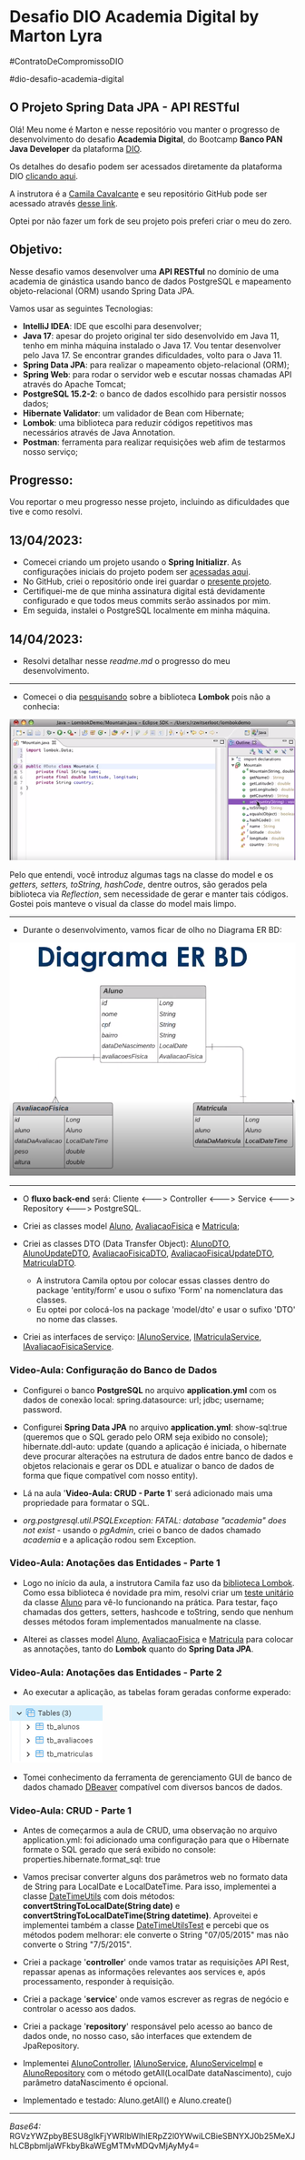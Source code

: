 # Desafio DIO Academia Digital by Marton Lyra
#ContratoDeCompromissoDIO

#dio-desafio-academia-digital

## O Projeto Spring Data JPA - API RESTful

Olá! Meu nome é Marton e nesse repositório vou manter o progresso de desenvolvimento do desafio **Academia Digital**, do Bootcamp **Banco PAN Java Developer** da plataforma [DIO](https://www.dio.me/).

Os detalhes do desafio podem ser acessados diretamente da plataforma DIO [clicando aqui](https://web.dio.me/project/conhecendo-spring-data-jpa-na-pratica-com-java/learning/abd511f0-a5be-4f02-a204-03eb2614a12a).

A instrutora é a [Camila Cavalcante](https://www.linkedin.com/in/cami-la/) e seu repositório GitHub pode ser acessado através [desse link](https://github.com/cami-la/academia-digital). 

Optei por não fazer um fork de seu projeto pois preferi criar o meu do zero.

## Objetivo:

Nesse desafio vamos desenvolver uma **API RESTful** no domínio de uma academia de ginástica usando banco de dados PostgreSQL e mapeamento objeto-relacional (ORM) usando Spring Data JPA.

Vamos usar as seguintes Tecnologias:

- **IntelliJ IDEA**: IDE que escolhi para desenvolver;
- **Java 17**: apesar do projeto original ter sido desenvolvido em Java 11, tenho em minha máquina instalado o Java 17. Vou tentar desenvolver pelo Java 17. Se encontrar grandes dificuldades, volto para o Java 11.
- **Spring Data JPA**: para realizar o mapeamento objeto-relacional (ORM);
- **Spring Web**: para rodar o servidor web e escutar nossas chamadas API através do Apache Tomcat;
- **PostgreSQL 15.2-2**: o banco de dados escolhido para persistir nossos dados;
- **Hibernate Validator**: um validador de Bean com Hibernate;
- **Lombok**: uma biblioteca para reduzir códigos repetitivos mas necessários através de Java Annotation.
- **Postman**: ferramenta para realizar requisições web afim de testarmos nosso serviço;



## Progresso:

Vou reportar o meu progresso nesse projeto, incluindo as dificuldades que tive e como resolvi.

## 13/04/2023:

- Comecei criando um projeto usando o **Spring Initializr**. As configurações iniciais do projeto podem ser [acessadas aqui](https://start.spring.io/#!type=maven-project&language=java&platformVersion=3.0.5&packaging=jar&jvmVersion=17&groupId=me.dio&artifactId=desafio-academia-digital&name=desafio-academia-digital&description=Desafio%20DIO%20-%20Academia%20Digital%20by%20MartonJr&packageName=me.dio.desafio-academia-digital&dependencies=web,data-jpa,postgresql,validation,lombok). 
- No GitHub, criei o repositório onde irei guardar o [presente projeto](https://github.com/MartonLyra/dio-desafio-academia-digital).
- Certifiquei-me de que minha assinatura digital está devidamente configurado e que todos meus commits serão assinados por mim.
- Em seguida, instalei o PostgreSQL localmente em minha máquina.

## 14/04/2023:

- Resolvi detalhar nesse _readme.md_ o progresso do meu desenvolvimento.

---

- Comecei o dia [pesquisando](https://projectlombok.org/videos/lombok.mp4) sobre a biblioteca **Lombok** pois não a conhecia:

![Lombok](/gitResources/Lombok.png)

Pelo que entendi, você introduz algumas tags na classe do model e os _getters, setters, toString, hashCode_, dentre outros, são gerados pela biblioteca via _Reflection_, sem necessidade de gerar e manter tais códigos. Gostei pois manteve o visual da classe do model mais limpo.

---

- Durante o desenvolvimento, vamos ficar de olho no Diagrama ER BD:

![Diagrama](/gitResources/Diagrama-ER-BD.png)

---

- O **fluxo back-end** será: Cliente <---> Controller <---> Service <---> Repository <---> PostgreSQL.


- Criei as classes model [Aluno](src/main/java/me/dio/desafioacademiadigital/model/Aluno.java), [AvaliacaoFisica](src/main/java/me/dio/desafioacademiadigital/model/AvaliacaoFisica.java) e [Matricula](src/main/java/me/dio/desafioacademiadigital/model/Matricula.java); 


- Criei as classes DTO (Data Transfer Object): [AlunoDTO](src/main/java/me/dio/desafioacademiadigital/model/dto/AlunoDTO.java), [AlunoUpdateDTO](src/main/java/me/dio/desafioacademiadigital/model/dto/AlunoUpdateDTO.java), [AvaliacaoFisicaDTO](src/main/java/me/dio/desafioacademiadigital/model/dto/AvaliacaoFisicaDTO.java), [AvaliacaoFisicaUpdateDTO](src/main/java/me/dio/desafioacademiadigital/model/dto/AvaliacaoFisicaUpdateDTO.java), [MatriculaDTO](src/main/java/me/dio/desafioacademiadigital/model/dto/MatriculaDTO.java).
  - A instrutora Camila optou por colocar essas classes dentro do package 'entity/form' e usou o sufixo 'Form' na nomenclatura das classes.
  - Eu optei por colocá-los na package 'model/dto' e usar o sufixo 'DTO' no nome das classes.


- Criei as interfaces de serviço: [IAlunoService](src/main/java/me/dio/desafioacademiadigital/service/IAlunoService.java), [IMatriculaService](src/main/java/me/dio/desafioacademiadigital/service/IMatriculaService.java), [IAvaliacaoFisicaService](src/main/java/me/dio/desafioacademiadigital/service/IAvaliacaoFisicaService.java).


### Video-Aula: Configuração do Banco de Dados



- Configurei o banco **PostgreSQL** no arquivo **application.yml** com os dados de conexão local: spring.datasource: url; jdbc; username; password.


- Configurei **Spring Data JPA** no arquivo **application.yml**: show-sql:true (queremos que o SQL gerado pelo ORM seja exibido no console); hibernate.ddl-auto: update (quando a aplicação é iniciada, o hibernate deve procurar alterações na estrutura de dados entre banco de dados e objetos relacionais e gerar os DDL e atualizar o banco de dados de forma que fique compatível com nosso entity).

- Lá na aula '**Video-Aula: CRUD - Parte 1**' será adicionado mais uma propriedade para formatar o SQL.

- *org.postgresql.util.PSQLException: FATAL: database "academia" does not exist* - usando o *pgAdmin*, criei o banco de dados chamado *academia* e a aplicação rodou sem Exception.



### Video-Aula: Anotações das Entidades - Parte 1


- Logo no início da aula, a instrutora Camila faz uso da [biblioteca Lombok](https://projectlombok.org/). Como essa biblioteca é novidade pra mim, resolvi criar um [teste unitário](src/test/java/me/dio/desafioacademiadigital/model/AlunoTest.java) da classe [Aluno](src/main/java/me/dio/desafioacademiadigital/model/Aluno.java) para vê-lo funcionando na prática. Para testar, faço chamadas dos getters, setters, hashcode e toString, sendo que nenhum desses métodos foram implementados manualmente na classe.


- Alterei as classes model [Aluno](src/main/java/me/dio/desafioacademiadigital/model/Aluno.java), [AvaliacaoFisica](src/main/java/me/dio/desafioacademiadigital/model/AvaliacaoFisica.java) e [Matricula](src/main/java/me/dio/desafioacademiadigital/model/Matricula.java) para colocar as annotações, tanto do **Lombok** quanto do **Spring Data JPA**.


### Video-Aula: Anotações das Entidades - Parte 2


- Ao executar a aplicação, as tabelas foram geradas conforme experado:

![Tabelas](gitResources/tabelas-db.PNG)

- Tomei conhecimento da ferramenta de gerenciamento GUI de banco de dados chamado [DBeaver](https://dbeaver.io/) compatível com diversos bancos de dados.


### Video-Aula: CRUD - Parte 1

- Antes de começarmos a aula de CRUD, uma observação no arquivo application.yml: foi adicionado uma configuração para que o Hibernate formate o SQL gerado que será exibido no console: properties.hibernate.format_sql: true


- Vamos precisar converter alguns dos parâmetros web no formato data de String para LocalDate e LocalDateTime. Para isso, implementei a classe [DateTimeUtils](src/main/java/me/dio/desafioacademiadigital/infra/DateTimeUtils.java) com dois métodos: **convertStringToLocalDate(String date)** e **convertStringToLocalDateTime(String datetime)**. Aproveitei e implementei também a classe [DateTimeUtilsTest](src/test/java/me/dio/desafioacademiadigital/infra/DateTimeUtilsTest.java) e percebi que os métodos podem melhorar: ele converte o String "07/05/2015" mas não converte o String "7/5/2015".


- Criei a package '**controller**' onde vamos tratar as requisições API Rest, repassar apenas as informações relevantes aos services e, após processamento, responder à requisição.
- Criei a package '**service**' onde vamos escrever as regras de negócio e controlar o acesso aos dados.
- Criei a package '**repository**' responsável pelo acesso ao banco de dados onde, no nosso caso, são interfaces que extendem de JpaRepository.


- Implementei [AlunoController](src/main/java/me/dio/desafioacademiadigital/controller/AlunoController.java), [IAlunoService](src/main/java/me/dio/desafioacademiadigital/service/IAlunoService.java), [AlunoServiceImpl](src/main/java/me/dio/desafioacademiadigital/service/impl/AlunoServiceImpl.java) e [AlunoRepository](src/main/java/me/dio/desafioacademiadigital/repository/AlunoRepository.java) com o método getAll(LocalDate dataNascimento), cujo parâmetro dataNascimento é opcional.


- Implementado e testado: Aluno.getAll() e Aluno.create()




---
_Base64:_ RGVzYWZpbyBESU8gIkFjYWRlbWlhIERpZ2l0YWwiLCBieSBNYXJ0b25MeXJhLCBpbmljaWFkbyBkaWEgMTMvMDQvMjAyMy4=
